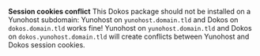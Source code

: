 **Session cookies conflict**
This Dokos package should not be installed on a Yunohost subdomain: 
Yunohost on `yunohost.domain.tld` and Dokos on `dokos.domain.tld` works fine!
Yunohost on `yunohost.domain.tld` and Dokos on `dokos.yunohost.domain.tld` will create conflicts between Yunohost and Dokos session cookies.